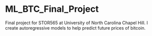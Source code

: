 # ML_BTC_Final_Project
Final project for STOR565 at University of North Carolina Chapel Hill. I create autoregressive models to help predict future prices of bitcoin.
